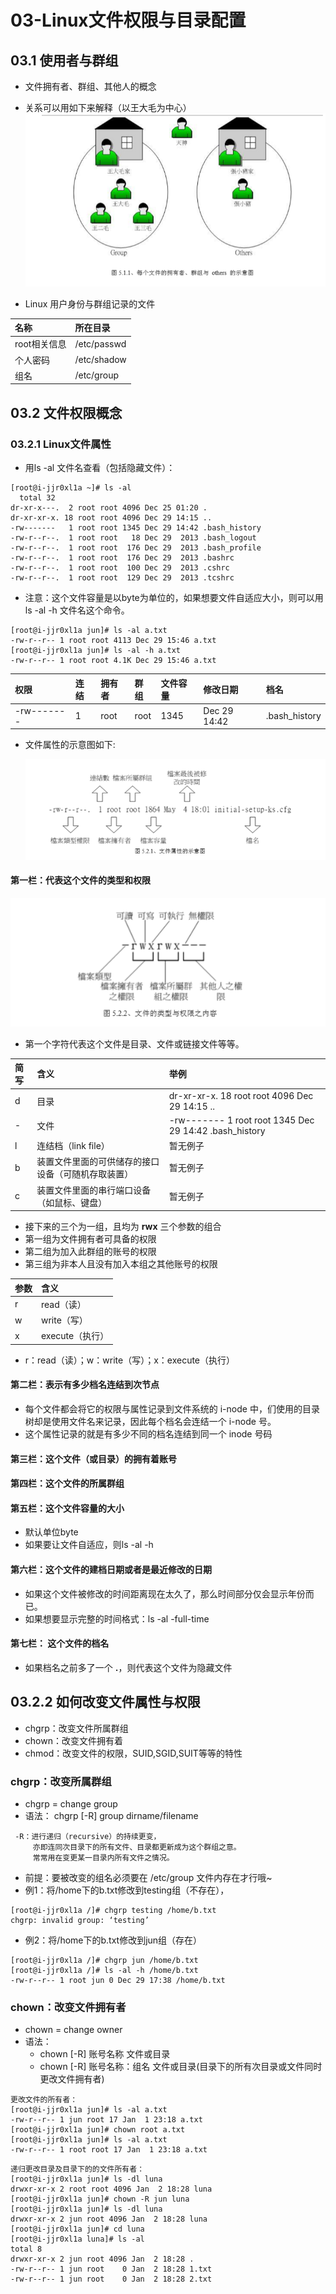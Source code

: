 # 03-Linux文件权限与目录配置
## 03.1 使用者与群组
* 文件拥有者、群组、其他人的概念
* 关系可以用如下来解释（以王大毛为中心）
 ![每个文件的拥有者、群组与others的示意图](03-图片/每个文件的拥有者、群组与others的示意图.png)

* Linux 用户身份与群组记录的文件

| 名称 | 所在目录 |
|:-- |:-- |
| root相关信息 | /etc/passwd |
| 个人密码 | /etc/shadow |
| 组名 | /etc/group |

## 03.2 文件权限概念
### 03.2.1 Linux文件属性
* 用ls -al 文件名查看（包括隐藏文件）：
```
[root@i-jjr0xl1a ~]# ls -al
  total 32
dr-xr-x---.  2 root root 4096 Dec 25 01:20 .
dr-xr-xr-x. 18 root root 4096 Dec 29 14:15 ..
-rw-------   1 root root 1345 Dec 29 14:42 .bash_history
-rw-r--r--.  1 root root   18 Dec 29  2013 .bash_logout
-rw-r--r--.  1 root root  176 Dec 29  2013 .bash_profile
-rw-r--r--.  1 root root  176 Dec 29  2013 .bashrc
-rw-r--r--.  1 root root  100 Dec 29  2013 .cshrc
-rw-r--r--.  1 root root  129 Dec 29  2013 .tcshrc
```

* 注意：这个文件容量是以byte为单位的，如果想要文件自适应大小，则可以用 ls -al -h 文件名这个命令。
```
[root@i-jjr0xl1a jun]# ls -al a.txt
-rw-r--r-- 1 root root 4113 Dec 29 15:46 a.txt
[root@i-jjr0xl1a jun]# ls -al -h a.txt
-rw-r--r-- 1 root root 4.1K Dec 29 15:46 a.txt
```

| 权限 | 连结 | 拥有者 | 群组 | 文件容量 | 修改日期 | 档名|
|:-- |:-- |:-- |:-- |:-- |:-- |:-- |
| -rw------- | 1 |root|root|1345|Dec 29 14:42|.bash_history|

* 文件属性的示意图如下:

  ![文件属性的示意图](03-图片/文件属性的示意图.png)

#### 第一栏：代表这个文件的类型和权限

 ![文件类型与权限的内容](03-图片/文件类型与权限的内容.png)



* 第一个字符代表这个文件是目录、文件或链接文件等等。

| 简写 | 含义 | 举例 |
|:-- |:-- |:-- |
| d | 目录 |dr-xr-xr-x. 18 root root 4096 Dec 29 14:15 ..|
| - | 文件 |-rw-------   1 root root 1345 Dec 29 14:42 .bash_history|
| l | 连结档（link file） | 暂无例子 |
| b | 装置文件里面的可供储存的接口设备（可随机存取装置） | 暂无例子 |
| c | 装置文件里面的串行端口设备（如鼠标、键盘） | 暂无例子 |

* 接下来的三个为一组，且均为 **rwx** 三个参数的组合
 * 第一组为文件拥有者可具备的权限
 * 第二组为加入此群组的账号的权限
 * 第三组为非本人且没有加入本组之其他账号的权限

| 参数 | 含义 |
|:-- |:-- |
| r | read（读） |
| w | write（写）|
| x | execute（执行）|
* r：read（读）；w：write（写）；x：execute（执行）

#### 第二栏：表示有多少档名连结到次节点
* 每个文件都会将它的权限与属性记录到文件系统的 i-node 中，们使用的目录树却是使用文件名来记录，因此每个档名会连结一个 i-node 号。
* 这个属性记录的就是有多少不同的档名连结到同一个 inode 号码

#### 第三栏：这个文件（或目录）的拥有着账号
#### 第四栏：这个文件的所属群组
#### 第五栏：这个文件容量的大小
* 默认单位byte
* 如果要让文件自适应，则ls -al -h

#### 第六栏：这个文件的建档日期或者是最近修改的日期
* 如果这个文件被修改的时间距离现在太久了，那么时间部分仅会显示年份而已。
* 如果想要显示完整的时间格式：ls -al -full-time

#### 第七栏： 这个文件的档名
* 如果档名之前多了一个 **.**，则代表这个文件为隐藏文件

## 03.2.2 如何改变文件属性与权限
* chgrp：改变文件所属群组
* chown：改变文件拥有着
* chmod：改变文件的权限，SUID,SGID,SUIT等等的特性

### chgrp：改变所属群组
* chgrp = change group
* 语法： chgrp [-R] group dirname/filename
```
 -R：进行递归（recursive）的持续更变，
     亦即连同次目录下的所有文件、目录都更新成为这个群组之意。
     常常用在变更某一目录内所有文件之情况。
```
* 前提：要被改变的组名必须要在 /etc/group 文件内存在才行哦~
* 例1：将/home下的b.txt修改到testing组（不存在），
```
[root@i-jjr0xl1a /]# chgrp testing /home/b.txt
chgrp: invalid group: ‘testing’
```
* 例2：将/home下的b.txt修改到jun组（存在）
```
[root@i-jjr0xl1a /]# chgrp jun /home/b.txt
[root@i-jjr0xl1a /]# ls -al -h /home/b.txt
-rw-r--r-- 1 root jun 0 Dec 29 17:38 /home/b.txt
```

### chown：改变文件拥有者
* chown = change owner
* 语法：
  * chown [-R] 账号名称 文件或目录  
  * chown [-R] 账号名称：组名 文件或目录(目录下的所有次目录或文件同时更改文件拥有者)
```
更改文件的所有者：
[root@i-jjr0xl1a jun]# ls -al a.txt
-rw-r--r-- 1 jun root 17 Jan  1 23:18 a.txt
[root@i-jjr0xl1a jun]# chown root a.txt
[root@i-jjr0xl1a jun]# ls -al a.txt
-rw-r--r-- 1 root root 17 Jan  1 23:18 a.txt  
```
```
递归更改目录及目录下的的文件所有者：
[root@i-jjr0xl1a jun]# ls -dl luna
drwxr-xr-x 2 root root 4096 Jan  2 18:28 luna
[root@i-jjr0xl1a jun]# chown -R jun luna
[root@i-jjr0xl1a jun]# ls -dl luna
drwxr-xr-x 2 jun root 4096 Jan  2 18:28 luna
[root@i-jjr0xl1a jun]# cd luna
[root@i-jjr0xl1a luna]# ls -al
total 8
drwxr-xr-x 2 jun root 4096 Jan  2 18:28 .
-rw-r--r-- 1 jun root    0 Jan  2 18:28 1.txt
-rw-r--r-- 1 jun root    0 Jan  2 18:28 2.txt
```
